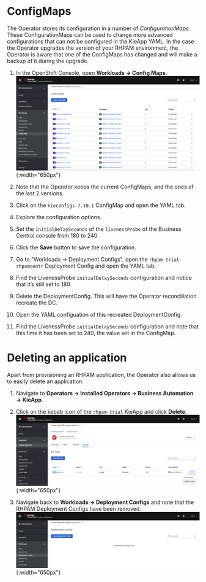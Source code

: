 # ConfigMaps

The Operator stores its configuration in a number of *ConfigurationMaps*. These ConfigurationMaps can be used to change more advanced configurations that can not be configured in the KieApp YAML. In the case the Operator upgrades the version of your RHPAM environment, the Operator is aware that one of the ConfigMaps has changed and will make a backup of it during the upgrade.

1.  In the OpenShift Console, open **Workloads → Config Maps**. ![](../images/business_automation/operator/operator-lab-config-maps.png){:width="650px"}

2.  Note that the Operator keeps the current ConfigMaps, and the ones of the last 2 versions.

3.  Click on the `kieconfigs-7.10.1` ConfigMap and open the YAML tab.

4.  Explore the configuration options.

5.  Set the `initialDelaySeconds` of the `livenessProbe` of the Business Central console from 180 to 240.

6.  Click the **Save** button to save the configuration.

7.  Go to "Workloads → Deployment Configs", open the `rhpam-trial-rhpamcentr` Deployment Config and open the YAML tab.

8.  Find the LivenessProbe `initialDelaySeconds` configuration and notice that it’s still set to 180.

9.  Delete the DeploymentConfig. This will have the Operator reconciliation recreate the DC.

10. Open the YAML configuation of this recreated DeploymentConfig.

11. Find the LivenessProbe `initialDelaySeconds` configuration and note that this time it has been set to 240, the value set in the ConfigMap.

#  Deleting an application

Apart from provisioning an RHPAM application, the Operator also allows us to easily delete an application.

1.  Navigate to **Operators → Installed Operators → Business Automation → KieApp**.

2.  Click on the kebab icon of the `rhpam-trial` KieApp and click **Delete**. ![](../images/business_automation/operator/operator-lab-rhpam-trial-delete-kie-app.png){:width="650px"}

3.  Navigate back to **Workloads → Deployment Configs** and note that the RHPAM Deployment Configs have been removed. ![](../images/business_automation/operator/operator-lab-rhpam-trial-dc-deleted.png){:width="650px"}

